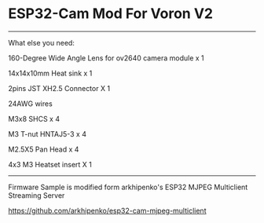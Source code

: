 # ESP32-Cam Mod For Voron V2

---

What else you need:

160-Degree Wide Angle Lens for ov2640 camera module x 1

14x14x10mm Heat sink x 1

2pins JST XH2.5 Connector X 1

24AWG wires

M3x8 SHCS x 4

M3 T-nut HNTAJ5-3 x 4

M2.5X5 Pan Head x 4

4x3 M3 Heatset insert X 1

---

Firmware Sample is modified form arkhipenko's ESP32 MJPEG Multiclient Streaming Server

https://github.com/arkhipenko/esp32-cam-mjpeg-multiclient
